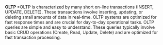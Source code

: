 **OLTP**
*OLTP is characterized by many short on-line transactions (INSERT, UPDATE, DELETE).
These transactions involve inserting, updating, or deleting small amounts of data in real-time. OLTP systems are optimized for fast response times and are crucial for day-to-day operational tasks.
OLTP queries are simple and easy to understand. These queries typically involve basic CRUD operations (Create, Read, Update, Delete) and are optimized for fast transaction processing.
